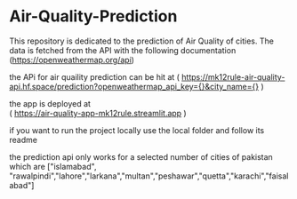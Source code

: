 # Air-Quality-Prediction
This repository is dedicated to the prediction of Air Quality of cities. The data is fetched from the API with the following documentation (https://openweathermap.org/api)

the APi for air quaility prediction can be hit at 
( https://mk12rule-air-quality-api.hf.space/prediction?openweathermap_api_key={}&city_name={} )

the app is deployed at  
( https://air-quality-app-mk12rule.streamlit.app )


if you want to run the project locally use the local folder and follow its readme

the prediction api only works for a selected number of cities of pakistan which are 
["islamabad", "rawalpindi","lahore","larkana","multan","peshawar","quetta","karachi","faisalabad"]